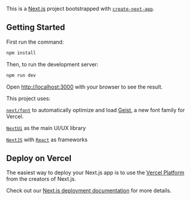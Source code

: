 This is a [Next.js](https://nextjs.org) project bootstrapped with [`create-next-app`](https://nextjs.org/docs/app/api-reference/cli/create-next-app).

## Getting Started

First run the command:

```bash
npm install
```


Then, to run the development server:

```bash
npm run dev
```

Open [http://localhost:3000](http://localhost:3000) with your browser to see the result.

This project uses:

[`next/font`](https://nextjs.org/docs/app/building-your-application/optimizing/fonts) to automatically optimize and load [Geist](https://vercel.com/font), a new font family for Vercel.

[`NextUi`](https://nextui.org/) as the main UI/UX library

[`NextJS`](https://nextjs.org/) with [`React`](https://react.dev/) as frameworks

## Deploy on Vercel

The easiest way to deploy your Next.js app is to use the [Vercel Platform](https://vercel.com/new?utm_medium=default-template&filter=next.js&utm_source=create-next-app&utm_campaign=create-next-app-readme) from the creators of Next.js.

Check out our [Next.js deployment documentation](https://nextjs.org/docs/app/building-your-application/deploying) for more details.
